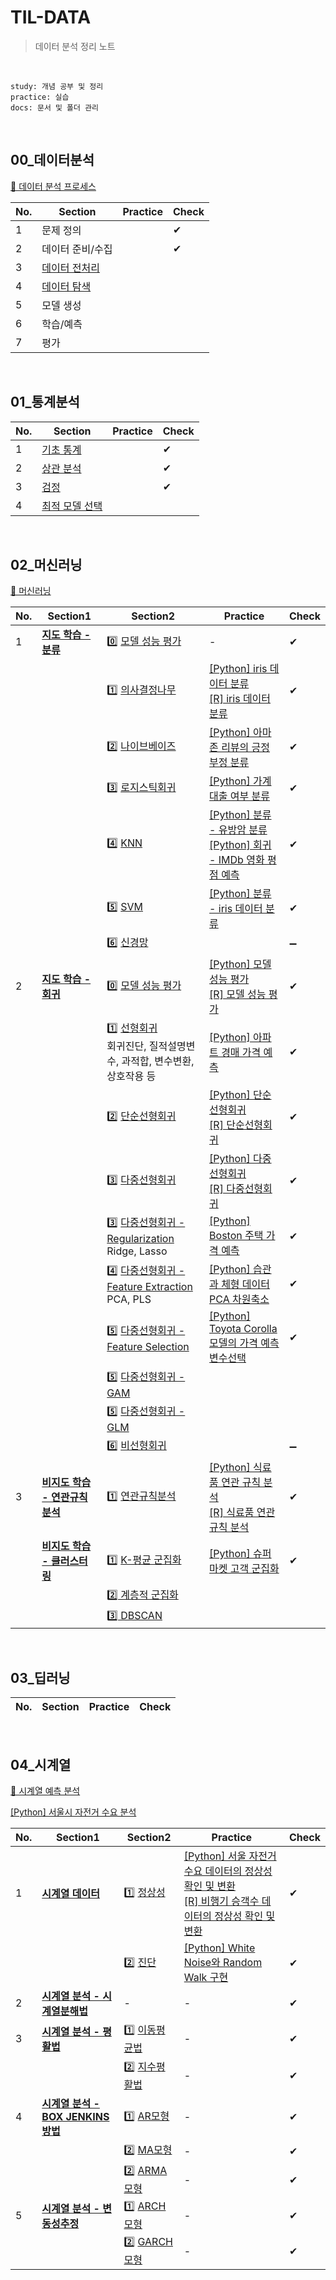 # TIL-DATA

> 데이터 분석 정리 노트

<br>

```
study: 개념 공부 및 정리
practice: 실습
docs: 문서 및 폴더 관리
```

<br>

## 00_데이터분석

[📖 데이터 분석 프로세스](./00_데이터분석)

| No.  | Section                                       | Practice | Check |
| ---- | --------------------------------------------- | -------- | ----- |
| 1    | 문제 정의                                     |          | ✔     |
| 2    | 데이터 준비/수집                              |          | ✔     |
| 3    | [데이터 전처리](./00_데이터분석/데이터전처리) |          |       |
| 4    | [데이터 탐색](./00_데이터분석/데이터탐색)     |          |       |
| 5    | 모델 생성                                     |          |       |
| 6    | 학습/예측                                     |          |       |
| 7    | 평가                                          |          |       |

<br>

## 01_통계분석

| No.  | Section                                      | Practice | Check |
| ---- | -------------------------------------------- | -------- | ----- |
| 1    | [기초 통계](./01_통계분석/기초통계)          |          | ✔     |
| 2    | [상관 분석](./01_통계분석/상관분석)          |          | ✔     |
| 3    | [검정](./01_통계분석/검정)                   |          | ✔     |
| 4    | [최적 모델 선택](./01_통계분석/최적모델선택) |          |       |

<br>

## 02_머신러닝

[📖 머신러닝](./02_머신러닝)

| No.  | Section1                                                     | Section2                                                     | Practice                                                     | Check |
| ---- | ------------------------------------------------------------ | ------------------------------------------------------------ | ------------------------------------------------------------ | ----- |
| 1    | [**지도 학습 - 분류**](./02_머신러닝/지도학습/분류)          | 0️⃣ [모델 성능 평가](./02_머신러닝/지도학습/분류/모델성능평가) | -                                                            | ✔     |
|      |                                                              | 1️⃣ [의사결정나무](./02_머신러닝/지도학습/분류/분류알고리즘/의사결정나무) | [[Python] iris 데이터 분류](./02_머신러닝/지도학습/분류/분류알고리즘/의사결정나무/의사결정나무_Python.ipynb)<br>[[R] iris 데이터 분류](./02_머신러닝/지도학습/분류/분류알고리즘/의사결정나무/의사결정나무_R.ipynb) | ✔     |
|      |                                                              | 2️⃣ [나이브베이즈](./02_머신러닝/지도학습/분류/분류알고리즘/나이브베이즈) | [[Python] 아마존 리뷰의 긍정 부정 분류](./02_머신러닝/지도학습/분류/분류알고리즘/나이브베이즈/나이브베이즈_Python.ipynb) | ✔     |
|      |                                                              | 3️⃣ [로지스틱회귀](./02_머신러닝/지도학습/분류/분류알고리즘/로지스틱회귀) | [[Python] 가계 대출 여부 분류](./02_머신러닝/지도학습/분류/분류알고리즘/로지스틱회귀/로지스틱회귀_Python.ipynb) | ✔     |
|      |                                                              | 4️⃣ [KNN](./02_머신러닝/지도학습/분류/분류알고리즘/KNN)        | [[Python] 분류 - 유방암 분류](./02_머신러닝/지도학습/분류/분류알고리즘/KNN/KNN_classification_Python.ipynb)<br>[[Python] 회귀 - IMDb 영화 평점 예측](./02_머신러닝/지도학습/분류/분류알고리즘/KNN/KNN_regression_Python.ipynb) | ✔     |
|      |                                                              | 5️⃣ [SVM](./02_머신러닝/지도학습/분류/분류알고리즘/서포트벡터머신) | [[Python] 분류 - iris 데이터 분류 ](./02_머신러닝/지도학습/분류/분류알고리즘/서포트벡터머신/서포트벡터머신_Python.ipynb) | ✔     |
|      |                                                              | 6️⃣ [신경망](./02_머신러닝/지도학습/분류/분류알고리즘/신경망)  |                                                              | ➖     |
| 2    | **[지도 학습 - 회귀](./02_머신러닝/지도학습/회귀)**          | 0️⃣ [모델 성능 평가](./02_머신러닝/지도학습/회귀/모델성능평가) | [[Python] 모델 성능 평가](./02_머신러닝/지도학습/회귀/모델성능평가/모델성능평가_Python.ipynb)<br>[[R] 모델 성능 평가](./02_머신러닝/지도학습/회귀/모델성능평가/모델성능평가_R.ipynb) | ✔     |
|      |                                                              | 1️⃣ [선형회귀](./02_머신러닝/지도학습/회귀/회귀분석/선형회귀)<br>회귀진단, 질적설명변수, 과적합, 변수변환, 상호작용 등 | [[Python] 아파트 경매 가격 예측](./02_머신러닝/지도학습/회귀/회귀분석/선형회귀/선형회귀_Python.ipynb) | ✔     |
|      |                                                              | 2️⃣ [단순선형회귀](./02_머신러닝/지도학습/회귀/회귀분석/선형회귀/단순선형회귀) | [[Python] 단순선형회귀](./02_머신러닝/지도학습/회귀/회귀분석/선형회귀/단순선형회귀/단순선형회귀_Python.ipynb)<br>[[R] 단순선형회귀](./02_머신러닝/지도학습/회귀/회귀분석/선형회귀/단순선형회귀/단순선형회귀_R.ipynb) | ✔     |
|      |                                                              | 3️⃣ [다중선형회귀](./02_머신러닝/지도학습/회귀/회귀분석/선형회귀/다중선형회귀) | [[Python] 다중선형회귀](./02_머신러닝/지도학습/회귀/회귀분석/선형회귀/다중선형회귀/다중선형회귀_Python.ipynb)<br>[[R] 다중선형회귀](./02_머신러닝/지도학습/회귀/회귀분석/선형회귀/다중선형회귀/다중선형회귀_R.ipynb) | ✔     |
|      |                                                              | 3️⃣ [다중선형회귀 - Regularization](./02_머신러닝/지도학습/회귀/회귀분석/선형회귀/Regularization)<br>Ridge, Lasso | [[Python] Boston 주택 가격 예측](./02_머신러닝/지도학습/회귀/회귀분석/선형회귀/Regularization/Regularization_Python.ipynb) | ✔     |
|      |                                                              | 4️⃣ [다중선형회귀 - Feature Extraction](./02_머신러닝/지도학습/회귀/회귀분석/선형회귀/Feature-Extraction)<br>PCA, PLS | [[Python] 습관과 체형 데이터 PCA 차원축소](./02_머신러닝/지도학습/회귀/회귀분석/선형회귀/Feature-Extraction/FeatureExtractionPCA_Python.ipynb) | ✔     |
|      |                                                              | 5️⃣ [다중선형회귀 - Feature Selection](./02_머신러닝/지도학습/회귀/회귀분석/선형회귀/Feature-Selection) | [[Python] Toyota Corolla 모델의 가격 예측 변수선택](./02_머신러닝/지도학습/회귀/회귀분석/선형회귀/Feature-Selection/FeatureSelection_Python.ipynb) | ✔     |
|      |                                                              | 5️⃣ [다중선형회귀 - GAM](./02_머신러닝/지도학습/회귀/회귀분석/선형회귀/다중선형회귀/GAM) |                                                              |       |
|      |                                                              | 5️⃣ [다중선형회귀 - GLM](./02_머신러닝/지도학습/회귀/회귀분석/선형회귀/다중선형회귀/GLM) |                                                              |       |
|      |                                                              | 6️⃣ [비선형회귀](./02_머신러닝/지도학습/회귀/회귀분석/비선형회귀) |                                                              | ➖     |
| 3    | **[비지도 학습 - 연관규칙분석](./02_머신러닝/비지도학습/연관규칙분석)** | 1️⃣ [연관규칙분석](./02_머신러닝/비지도학습/연관규칙분석)      | [[Python] 식료품 연관 규칙 분석](./02_머신러닝/비지도학습/연관규칙분석/연관규칙분석_Python.ipynb)<br>[[R] 식료품 연관 규칙 분석](./02_머신러닝/비지도학습/연관규칙분석/연관규칙분석_R.ipynb) | ✔     |
|      | **[비지도 학습 - 클러스터링](./02_머신러닝/비지도학습/클러스터링)** | 1️⃣ [K-평균 군집화](./02_머신러닝/비지도학습/클러스터링/K-평균군집화) | [[Python] 슈퍼마켓 고객 군집화](./02_머신러닝/비지도학습/클러스터링/K-평균군집화/K-평균군집화_Python.ipynb) | ✔     |
|      |                                                              | [2️⃣ 계층적 군집화](./02_머신러닝/비지도학습/클러스터링/계층적군집화) |                                                              |       |
|      |                                                              | [3️⃣ DBSCAN](./02_머신러닝/비지도학습/클러스터링/DBSCAN)       |                                                              |       |

<br>

## 03_딥러닝

| No.  | Section | Practice | Check |
| ---- | ------- | -------- | ----- |

<br>

## 04_시계열

[📖 시계열 예측 분석](./04_시계열)

[[Python] 서울시 자전거 수요 분석](./04_시계열/시계열분석_Python.ipynb)

| No.  | Section1                                                     | Section2                                                     | Practice                                                     | Check |
| ---- | ------------------------------------------------------------ | ------------------------------------------------------------ | ------------------------------------------------------------ | ----- |
| 1    | **[시계열 데이터](./04_시계열/시계열데이터)**                | 1️⃣ [정상성](./04_시계열/시계열데이터/정상성)                  | [[Python] 서울 자전거 수요 데이터의 정상성 확인 및 변환](./04_시계열/시계열데이터/정상성/정상성변환_Python.ipynb)<br>[[R] 비행기 승객수 데이터의 정상성 확인 및 변환](./04_시계열/시계열데이터/정상성/정상성변환_R.ipynb) | ✔     |
|      |                                                              | 2️⃣ [진단](./04_시계열/시계열데이터/진단)                      | [[Python] White Noise와 Random Walk 구현](./04_시계열/시계열데이터/시계열데이터_Python.ipynb) | ✔     |
| 2    | **[시계열 분석 - 시계열분해법](./04_시계열/시계열분석/시계열분해법)** | -                                                            | -                                                            | ✔     |
| 3    | **[시계열 분석 - 평활법](./04_시계열/시계열분석/평활법)**    | 1️⃣ [이동평균법](./04_시계열/시계열분석/평활법/이동평균법)     | -                                                            | ✔     |
|      |                                                              | 2️⃣ [지수평활법](./04_시계열/시계열분석/평활법/지수평활법)     | -                                                            | ✔     |
| 4    | **[시계열 분석 - BOX JENKINS방법](./04_시계열/시계열분석/BOX-JENKINS방법)** | 1️⃣ [AR모형](./04_시계열/시계열분석/BOX-JENKINS방법/AR모형)    | -                                                            | ✔     |
|      |                                                              | 2️⃣ [MA모형](./04_시계열/시계열분석/BOX-JENKINS방법/MA모형)    | -                                                            | ✔     |
|      |                                                              | 2️⃣ [ARMA모형](./04_시계열/시계열분석/BOX-JENKINS방법/ARMA모형) | -                                                            | ✔     |
| 5    | **[시계열 분석 - 변동성추정](./04_시계열/시계열분석/변동성추정)** | 1️⃣ [ARCH모형](./04_시계열/시계열분석/평활법)                  | -                                                            | ✔     |
|      |                                                              | 2️⃣ [GARCH모형](./04_시계열/시계열분석/평활법)                 | -                                                            | ✔     |

